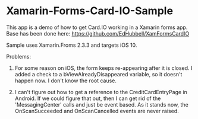 # Xamarin-Forms-Card-IO-Sample

This app is a demo of how to get Card.IO working in a Xamarin forms app. Base has been done here: https://github.com/EdHubbell/XamFormsCardIO

Sample uses Xamarin.Froms 2.3.3 and targets iOS 10.


Problems: 

1) For some reason on iOS, the form keeps re-appearing after it is closed. I added a check to a bViewAlreadyDisappeared variable, so it doesn't happen now. I don't know the root cause.

2) I can't figure out how to get a reference to the CreditCardEntryPage in Android. If we could figure that out, then I can get rid of the 'MessagingCenter' calls and just be event based. As it stands now, the OnScanSucceeded and OnScanCancelled events are never raised.